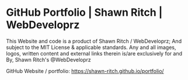 # GitHub Portfolio | Shawn Ritch | WebDeveloprz

This Website and code is a product of Shawn Ritch / WebDeveloprz;
And subject to the MIT License & applicable standards.
Any and all images, logos, written content and external links therein is/are
exclusively for and By, Shawn Ritch's @WebDeveloprz 

GitHub Website / portfolio:  https://shawn-ritch.github.io/portfolio/
